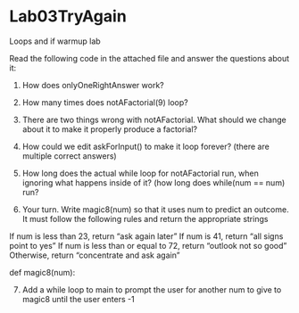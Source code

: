 # Lab03TryAgain
Loops and if warmup lab

Read the following code in the attached file and answer the questions about it:

1. How does onlyOneRightAnswer work?

2. How many times does notAFactorial(9) loop?

3. There are two things wrong with notAFactorial. What should we change about it to make it properly produce a factorial?

4. How could we edit askForInput() to make it loop forever? (there are multiple correct answers)

5. How long does the actual while loop for notAFactorial run, when ignoring what happens inside of it? (how long does while(num == num) run?

6. Your turn. Write magic8(num) so that it uses num to predict an outcome. It must follow the following rules and return the appropriate strings

If num is less than 23, return “ask again later”
If num is 41, return “all signs point to yes”
If num is less than or equal to 72, return “outlook not so good”
Otherwise, return “concentrate and ask again”

def magic8(num):




7. Add a while loop to main to prompt the user for another num to give to magic8 until the user enters -1
